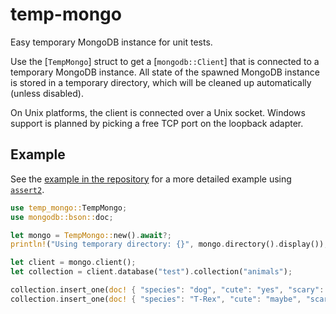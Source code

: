 # temp-mongo

Easy temporary MongoDB instance for unit tests.

Use the [`TempMongo`] struct to get a [`mongodb::Client`] that is connected to a temporary MongoDB instance.
All state of the spawned MongoDB instance is stored in a temporary directory, which will be cleaned up automatically (unless disabled).

On Unix platforms, the client is connected over a Unix socket.
Windows support is planned by picking a free TCP port on the loopback adapter.

## Example

See the [example in the repository](https://github.com/rocsys/temp-mongo/blob/main/examples/example.rs) for a more detailed example using [`assert2`](https://crates.io/crates/assert2).
```rust
use temp_mongo::TempMongo;
use mongodb::bson::doc;

let mongo = TempMongo::new().await?;
println!("Using temporary directory: {}", mongo.directory().display());

let client = mongo.client();
let collection = client.database("test").collection("animals");

collection.insert_one(doc! { "species": "dog", "cute": "yes", "scary": "usually not" }, None).await?;
collection.insert_one(doc! { "species": "T-Rex", "cute": "maybe", "scary": "yes" }, None).await?;
